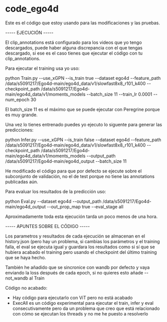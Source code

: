 # code_ego4d

Este es el código que estoy usando para las modificaciones y las pruebas.



----- EJECUCIÓN -----

El clip_annotations está configurado para los videos que yo tengo descargados, puede haber alguna discrepancia con el que tengas descargado, si ese es el caso tienes que ejecutar el código con tu clip_annotations.

Para ejecutar el training usa yo uso:

python Train.py --use_xGPN --is_train true --dataset ego4d --feature_path /data/s5091217/Ego4d-main/ego4d_data/v1/slowfast8x8_r101_k400 --checkpoint_path /data/s5091217/Ego4d-main/ego4d_data/v1/moments_models --batch_size 11 --train_lr 0.0001 --num_epoch 30

El batch_size 11 es el máximo que se puede ejecutar con Peregrine porque es muy grande.

Una vez lo tienes entrenado puedes yo ejecuto lo siguente para generar las predicciones:

python Infer.py  --use_xGPN --is_train false --dataset ego4d --feature_path /data/s5091217/Ego4d-main/ego4d_data/v1/slowfast8x8_r101_k400 --checkpoint_path /data/s5091217/Ego4d-main/ego4d_data/v1/moments_models  --output_path /data/s5091217/Ego4d-main/ego4d_output --batch_size 11

He modificado el código para que por defecto se ejecute sobre el subconjunto de validación, no el de test porque no tiene las annotations publicadas aún.

Para evaluar los resultados de la predicción uso:

python Eval.py --dataset ego4d --output_path /data/s5091217/Ego4d-main/ego4d_output --out_prop_map true --eval_stage all

Aproximadamente toda esta ejecución tarda un poco menos de una hora.



----- APUNTES SOBRE EL CÓDIGO -----

Los parametros y resultados de cada ejecución se almacenan en el history.json (pero hay un problema, si cambias los parámetros y el training falla, el eval se ejecuta igual y guardara los resultados como si sí que se hubiera acabado el training pero usando el checkpoint del último training que se haya hecho.

También he añadido que se sincronice con wandb por defecto y vaya enviando la loss después de cada epoch, si no quieres esto añade --not_wandb al Train

Código no acabado:
- Hay código para ejecutarlo con ViT pero no está acabado
- ExecAll es un código experimental para ejecutar el train, infer y eval consecutivamente pero da un problema que creo que está relacionado con cómo se ejecutan los threads y no me he puesto a resolverlo

